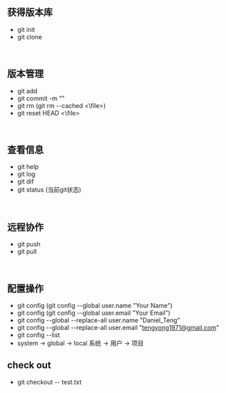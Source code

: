 ## 获得版本库
+ git init
+ git clone

<br>

## 版本管理
+ git add
+ git commit -m ""
+ git rm (git rm --cached <\file>)
+ git reset HEAD <\file>

<br>

## 查看信息
+ git help
+ git log
+ git dif
+ git status (当前git状态)

<br>

## 远程协作
+ git push
+ git pull

<br>

## 配置操作
+ git config (git config --global user.name "Your Name")
+ git config (git config --global user.email "Your Email")
+ git config --global --replace-all user.name "Daniel_Teng"
+ git config --global --replace-all user.email "tengyong1971@gmail.com"
+ git config --list
+ system -> global -> local 系统 -> 用户 -> 项目

## check out
+ git checkout -- test.txt